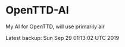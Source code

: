 # OpenTTD-AI
My AI for OpenTTD, will use primarily air

Latest backup: Sun Sep 29 01:13:02 UTC 2019
